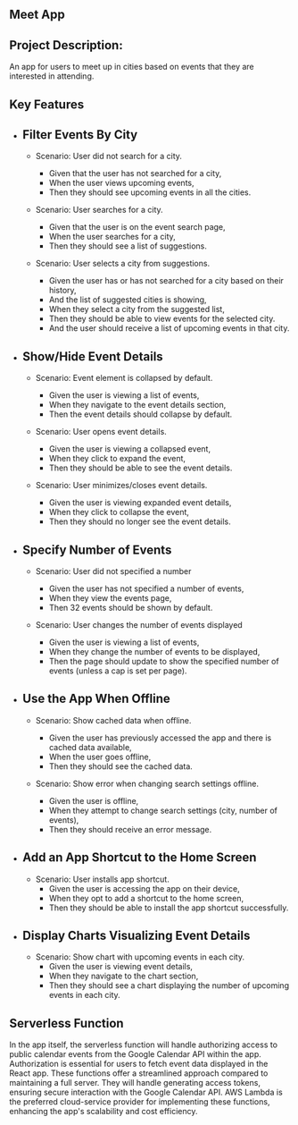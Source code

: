 ## Meet App

## Project Description:
An app for users to meet up in cities based on events that they are interested in attending.

## Key Features
- ## Filter Events By City
  - Scenario: User did not search for a city.
    - Given that the user has not searched for a city,
    - When the user views upcoming events,
    - Then they should see upcoming events in all the cities.
   
  - Scenario: User searches for a city.
    - Given that the user is on the event search page,
    - When the user searches for a city,
    - Then they should see a list of suggestions.
   
  - Scenario: User selects a city from suggestions.
    - Given the user has or has not searched for a city based on their history,
    - And the list of suggested cities is showing,
    - When they select a city from the suggested list,
    - Then they should be able to view events for the selected city.
    - And the user should receive a list of upcoming events in that city.

- ## Show/Hide Event Details
  - Scenario: Event element is collapsed by default.
    - Given the user is viewing a list of events,
    - When they navigate to the event details section,
    - Then the event details should collapse by default.
  
  - Scenario: User opens event details.
    - Given the user is viewing a collapsed event,
    - When they click to expand the event,
    - Then they should be able to see the event details.
  
  - Scenario: User minimizes/closes event details.
    - Given the user is viewing expanded event details,
    - When they click to collapse the event,
    - Then they should no longer see the event details.

- ## Specify Number of Events
   - Scenario: User did not specified a number
     - Given the user has not specified a number of events,
     - When they view the events page,
     - Then 32 events should be shown by default.
  
   - Scenario: User changes the number of events displayed
     - Given the user is viewing a list of events,
     - When they change the number of events to be displayed,
     - Then the page should update to show the specified number of events (unless a cap is set per page).
    
- ## Use the App When Offline

  - Scenario: Show cached data when offline.
    - Given the user has previously accessed the app and there is cached data available,
    - When the user goes offline,
    - Then they should see the cached data.

  - Scenario: Show error when changing search settings offline.
    - Given the user is offline,
    - When they attempt to change search settings (city, number of events),
    - Then they should receive an error message.

- ## Add an App Shortcut to the Home Screen

  - Scenario: User installs app shortcut.
    - Given the user is accessing the app on their device,
    - When they opt to add a shortcut to the home screen,
    - Then they should be able to install the app shortcut successfully.

- ## Display Charts Visualizing Event Details

  - Scenario: Show chart with upcoming events in each city.
    - Given the user is viewing event details,
    - When they navigate to the chart section,
    - Then they should see a chart displaying the number of upcoming events in each city.

## Serverless Function
In the app itself, the serverless function will handle authorizing access to public calendar events from the Google Calendar API within the app. Authorization is essential for users to fetch event data displayed in the React app. These functions offer a streamlined approach compared to maintaining a full server. They will handle generating access tokens, ensuring secure interaction with the Google Calendar API. AWS Lambda is the preferred cloud-service provider for implementing these functions, enhancing the app's scalability and cost efficiency.
